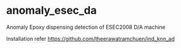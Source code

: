 # anomaly_esec_da
Anomaly Epoxy dispensing detection of ESEC2008 D/A machine <br/>

Installation refer https://github.com/theerawatramchuen/ind_knn_ad
